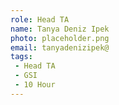 ```yaml
---
role: Head TA
name: Tanya Deniz Ipek
photo: placeholder.png
email: tanyadenizipek@
tags:
 - Head TA
 - GSI
 - 10 Hour
---
```

